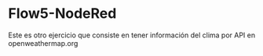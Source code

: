 # Flow5-NodeRed
Este es otro ejercicio que consiste en tener información del clima por API  en openweathermap.org
